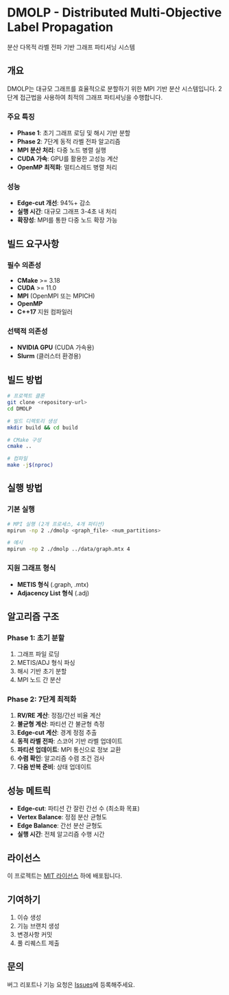 # DMOLP - Distributed Multi-Objective Label Propagation

분산 다목적 라벨 전파 기반 그래프 파티셔닝 시스템

## 개요

DMOLP는 대규모 그래프를 효율적으로 분할하기 위한 MPI 기반 분산 시스템입니다. 2단계 접근법을 사용하여 최적의 그래프 파티셔닝을 수행합니다.

### 주요 특징

- **Phase 1**: 초기 그래프 로딩 및 해시 기반 분할
- **Phase 2**: 7단계 동적 라벨 전파 알고리즘
- **MPI 분산 처리**: 다중 노드 병렬 실행
- **CUDA 가속**: GPU를 활용한 고성능 계산
- **OpenMP 최적화**: 멀티스레드 병렬 처리

### 성능

- **Edge-cut 개선**: 94%+ 감소
- **실행 시간**: 대규모 그래프 3-4초 내 처리
- **확장성**: MPI를 통한 다중 노드 확장 가능

## 빌드 요구사항

### 필수 의존성

- **CMake** >= 3.18
- **CUDA** >= 11.0
- **MPI** (OpenMPI 또는 MPICH)
- **OpenMP**
- **C++17** 지원 컴파일러

### 선택적 의존성

- **NVIDIA GPU** (CUDA 가속용)
- **Slurm** (클러스터 환경용)

## 빌드 방법

```bash
# 프로젝트 클론
git clone <repository-url>
cd DMOLP

# 빌드 디렉토리 생성
mkdir build && cd build

# CMake 구성
cmake ..

# 컴파일
make -j$(nproc)
```

## 실행 방법

### 기본 실행

```bash
# MPI 실행 (2개 프로세스, 4개 파티션)
mpirun -np 2 ./dmolp <graph_file> <num_partitions>

# 예시
mpirun -np 2 ./dmolp ../data/graph.mtx 4
```

### 지원 그래프 형식

- **METIS 형식** (.graph, .mtx)
- **Adjacency List 형식** (.adj)

## 알고리즘 구조

### Phase 1: 초기 분할
1. 그래프 파일 로딩
2. METIS/ADJ 형식 파싱
3. 해시 기반 초기 분할
4. MPI 노드 간 분산

### Phase 2: 7단계 최적화
1. **RV/RE 계산**: 정점/간선 비율 계산
2. **불균형 계산**: 파티션 간 불균형 측정
3. **Edge-cut 계산**: 경계 정점 추출
4. **동적 라벨 전파**: 스코어 기반 라벨 업데이트
5. **파티션 업데이트**: MPI 통신으로 정보 교환
6. **수렴 확인**: 알고리즘 수렴 조건 검사
7. **다음 반복 준비**: 상태 업데이트

## 성능 메트릭

- **Edge-cut**: 파티션 간 잘린 간선 수 (최소화 목표)
- **Vertex Balance**: 정점 분산 균형도
- **Edge Balance**: 간선 분산 균형도
- **실행 시간**: 전체 알고리즘 수행 시간

## 라이선스

이 프로젝트는 [MIT 라이선스](LICENSE) 하에 배포됩니다.

## 기여하기

1. 이슈 생성
2. 기능 브랜치 생성
3. 변경사항 커밋
4. 풀 리퀘스트 제출

## 문의

버그 리포트나 기능 요청은 [Issues](../../issues)에 등록해주세요.
